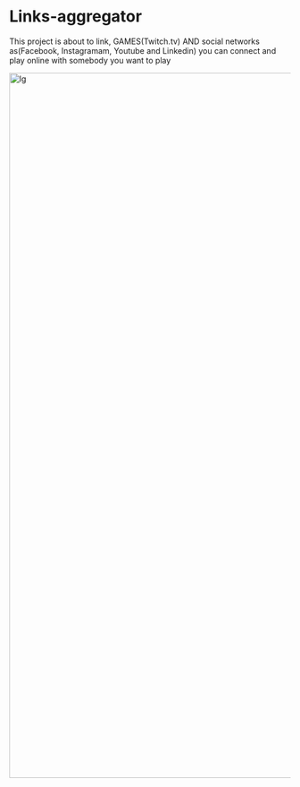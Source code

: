 # Links-aggregator
This project is about to link, GAMES(Twitch.tv) AND social networks as(Facebook, Instagramam, Youtube and Linkedin)
you can connect and play online with somebody you want to play

<img width="1260" alt="lg" src="https://user-images.githubusercontent.com/37070026/190559643-6bd7521c-3eaf-4712-bfde-a054e52a1a03.png">

